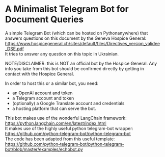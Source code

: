 # A Minimalist Telegram Bot for Document Queries

A simple Telegram Bot (which can be hosted on Pythonanywhere) that answers questions on this document by the Geneva Hospice General: 
https://www.hospicegeneral.ch/sites/default/files/Directives_version_validee_DSE.pdf  
It tries to answer any question on this topic in Ukrainian.  

NOTE/DISCLAIMER: this is NOT an official bot by the Hospice General. Any info you take from this bot should be confirmed directly by getting in contact with the Hospice General. 

In order to host this or a similar bot, you need:
- an OpenAI account and token
- a Telegram account and token
- (optionally) a Google Translate account and credentials
- a hosting platform that can serve the bot.

This bot makes use of the wonderful LangChain framework: https://python.langchain.com/en/latest/index.html   
It makes use of the highly useful python telegram-bot wrapper: https://github.com/python-telegram-bot/python-telegram-bot   
The code has been adapted from this useful template: https://github.com/python-telegram-bot/python-telegram-bot/blob/master/examples/echobot.py





